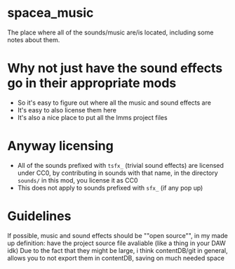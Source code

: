 # spacea_music
The place where all of the sounds/music are/is located, including some notes about them.

# Why not just have the sound effects go in their appropriate mods
- So it's easy to figure out where all the music and sound effects are
- It's easy to also license them here
- It's also a nice place to put all the lmms project files

# Anyway licensing
- All of the sounds prefixed with `tsfx_` (trivial sound effects) are licensed under CC0, by contributing in sounds with that name, in the directory `sounds/` in this mod, you license it as CC0
- This does not apply to sounds prefixed with `sfx_` (if any pop up)

# Guidelines
If possible, music and sound effects should be ""open source"", in my made up definition: have the project source file avaliable (like a thing in your DAW idk)
Due to the fact that they might be large, i think contentDB/git in general, allows you to not export them in contentDB, saving on much needed space


